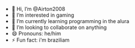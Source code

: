 - 👋 Hi, I’m @Airton2008
- 👀 I’m interested in gaming
- 🌱 I’m currently learning programming in the alura
- 💞️ I’m looking to collaborate on anything
- 😄 Pronouns: he/him
- ⚡ Fun fact: i'm braziliam

<!---
Airton2008/Airton2008 is a ✨ special ✨ repository because its `README.md` (this file) appears on your GitHub profile.
You can click the Preview link to take a look at your changes.
--->
